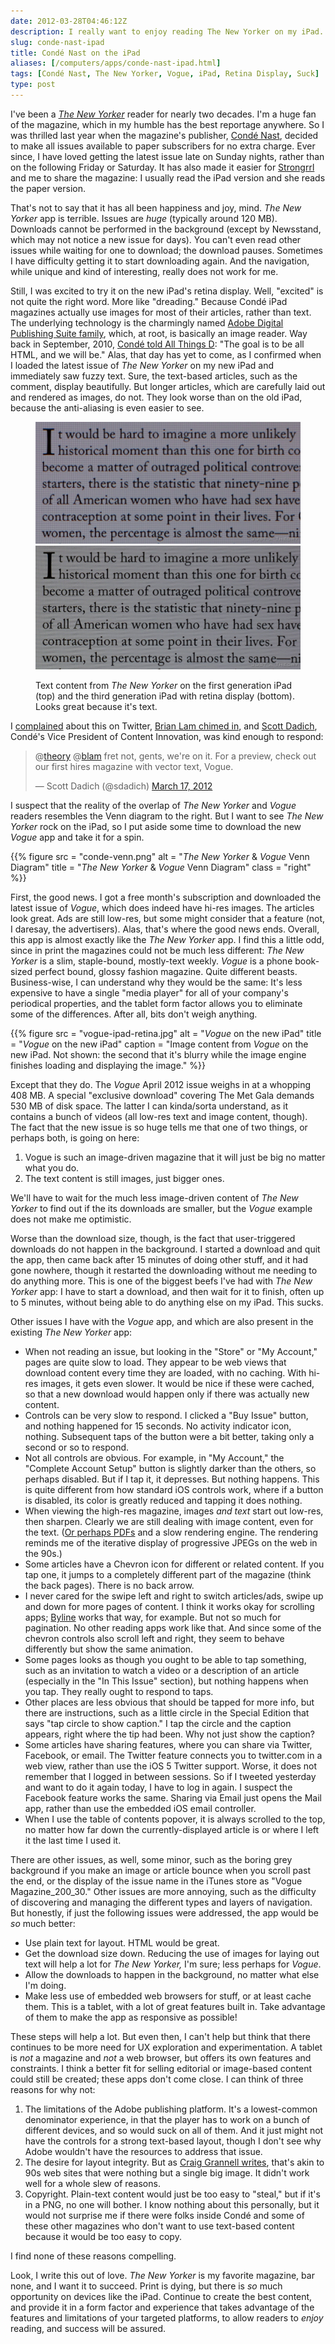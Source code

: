 ```yaml
--- 
date: 2012-03-28T04:46:12Z
description: I really want to enjoy reading The New Yorker on my iPad. But for a rather large number of reasons, it's just unpleasant. Here's why.
slug: conde-nast-ipad
title: Condé Nast on the iPad
aliases: [/computers/apps/conde-nast-ipad.html]
tags: [Condé Nast, The New Yorker, Vogue, iPad, Retina Display, Suck]
type: post
---
```


I've been a [*The New Yorker*] reader for nearly two decades. I'm a huge fan of
the magazine, which in my humble has the best reportage anywhere. So I was
thrilled last year when the magazine's publisher, [Condé Nast], decided to make
all issues available to paper subscribers for no extra charge. Ever since, I
have loved getting the latest issue late on Sunday nights, rather than on the
following Friday or Saturday. It has also made it easier for [Strongrrl] and me
to share the magazine: I usually read the iPad version and she reads the paper
version.

That's not to say that it has all been happiness and joy, mind. *The New Yorker*
app is terrible. Issues are *huge* (typically around 120 MB). Downloads cannot
be performed in the background (except by Newsstand, which may not notice a new
issue for days). You can't even read other issues while waiting for one to
download; the download pauses. Sometimes I have difficulty getting it to start
downloading again. And the navigation, while unique and kind of interesting,
really does not work for me.

Still, I was excited to try it on the new iPad's retina display. Well, "excited"
is not quite the right word. More like "dreading." Because Condé iPad magazines
actually use images for most of their articles, rather than text. The underlying
technology is the charmingly named [Adobe Digital Publishing Suite family],
which, at root, is basically an image reader. Way back in September, 2010,
[Condé told All Things D][]: "The goal is to be all HTML, and we will be." Alas,
that day has yet to come, as I confirmed when I loaded the latest issue of *The
New Yorker* on my new iPad and immediately saw fuzzy text. Sure, the text-based
articles, such as the comment, display beautifully. But longer articles, which
are carefully laid out and rendered as images, do not. They look worse than on
the old iPad, because the anti-aliasing is even easier to see.

<figure class="frame">
    <a href="https://www.flickr.com/photos/theory/6861697774/sizes/o/in/set-72157629648560359/"
      title="The New Yorker on the 1st gen iPad">
      <img src="./new-yorker-ipad-1.jpg"
           alt="The New Yorker on the 1st gen iPad"/>
    </a>
    <a href="https://www.flickr.com/photos/theory/7007813821/sizes/o/in/set-72157629648560359/"
        alt="The New Yorker on the 3rd gen iPad with retina display">
        <img src="./new-yorker-ipad-retina.jpg"
             alt="The New Yorker on the 3rd gen iPad with retina display" />
    </a>
    <figcaption>
        <p>Text content from <em>The New Yorker</em> on the first generation iPad
        (top) and the third generation iPad with retina display (bottom). Looks
        great because it's text.</p>
    </figcaption>
</figure>

I [complained] about this on Twitter, [Brian Lam chimed in], and [Scott Dadich],
Condé's Vice President of Content Innovation, was kind enough to respond:

> @[theory] @[blam] fret not, gents, we're on it. For a preview, check out our
> first hires magazine with vector text, Vogue.
>
> — Scott Dadich (@sdadich) [March 17, 2012]

I suspect that the reality of the overlap of *The New Yorker* and *Vogue*
readers resembles the Venn diagram to the right. But I want to see *The New
Yorker* rock on the iPad, so I put aside some time to download the new *Vogue*
app and take it for a spin.

{{% figure
  src   = "conde-venn.png"
  alt   = "*The New Yorker* & *Vogue* Venn Diagram"
  title = "*The New Yorker* & *Vogue* Venn Diagram"
  class = "right"
%}}

First, the good news. I got a free month's subscription and downloaded the
latest issue of *Vogue*, which does indeed have hi-res images. The articles look
great. Ads are still low-res, but some might consider that a feature (not, I
daresay, the advertisers). Alas, that's where the good news ends. Overall, this
app is almost exactly like the *The New Yorker* app. I find this a little odd,
since in print the magazines could not be much less different: *The New Yorker*
is a slim, staple-bound, mostly-text weekly. *Vogue* is a phone book-sized
perfect bound, glossy fashion magazine. Quite different beasts. Business-wise, I
can understand why they would be the same: It's less expensive to have a single
"media player" for all of your company's periodical properties, and the tablet
form factor allows you to eliminate some of the differences. After all, bits
don't weigh anything.

{{% figure
  src   = "vogue-ipad-retina.jpg"
  alt   = "*Vogue* on the new iPad"
  title = "*Vogue* on the new iPad"
  caption = "Image content from *Vogue* on the new iPad. Not shown: the second that it's blurry while the image engine finishes loading and displaying the image."
%}}

Except that they do. The *Vogue* April 2012 issue weighs in at a whopping 408
MB. A special "exclusive download" covering The Met Gala demands 530 MB of disk
space. The latter I can kinda/sorta understand, as it contains a bunch of videos
(all low-res text and image content, though). The fact that the new issue is so
huge tells me that one of two things, or perhaps both, is going on here:

1.  Vogue is such an image-driven magazine that it will just be big no matter
    what you do.
2.  The text content is still images, just bigger ones.

We'll have to wait for the much less image-driven content of *The New Yorker* to
find out if the its downloads are smaller, but the *Vogue* example does not make
me optimistic.

Worse than the download size, though, is the fact that user-triggered downloads
do not happen in the background. I started a download and quit the app, then
came back after 15 minutes of doing other stuff, and it had gone nowhere, though
it restarted the downloading without me needing to do anything more. This is one
of the biggest beefs I've had with *The New Yorker* app: I have to start a
download, and then wait for it to finish, often up to 5 minutes, without being
able to do anything else on my iPad. This sucks.

Other issues I have with the *Vogue* app, and which are also present in the
existing *The New Yorker* app:

-   When not reading an issue, but looking in the "Store" or "My Account," pages
    are quite slow to load. They appear to be web views that download content
    every time they are loaded, with no caching. With hi-res images, it gets
    even slower. It would be nice if these were cached, so that a new download
    would happen only if there was actually new content.
-   Controls can be very slow to respond. I clicked a "Buy Issue" button, and
    nothing happened for 15 seconds. No activity indicator icon, nothing.
    Subsequent taps of the button were a bit better, taking only a second or so
    to respond.
-   Not all controls are obvious. For example, in "My Account," the "Complete
    Account Setup" button is slightly darker than the others, so perhaps
    disabled. But if I tap it, it depresses. But nothing happens. This is quite
    different from how standard iOS controls work, where if a button is
    disabled, its color is greatly reduced and tapping it does nothing.
-   When viewing the high-res magazine, images *and text* start out low-res,
    then sharpen. Clearly we are still dealing with image content, even for the
    text. ([Or perhaps PDFs] and a slow rendering engine. The rendering reminds
    me of the iterative display of progressive JPEGs on the web in the 90s.)
-   Some articles have a Chevron icon for different or related content. If you
    tap one, it jumps to a completely different part of the magazine (think the
    back pages). There is no back arrow.
-   I never cared for the swipe left and right to switch articles/ads, swipe up
    and down for more pages of content. I think it works okay for scrolling
    apps; [Byline] works that way, for example. But not so much for pagination.
    No other reading apps work like that. And since some of the chevron controls
    also scroll left and right, they seem to behave differently but show the
    same animation.
-   Some pages looks as though you ought to be able to tap something, such as an
    invitation to watch a video or a description of an article (especially in
    the "In This Issue" section), but nothing happens when you tap. They really
    ought to respond to taps.
-   Other places are less obvious that should be tapped for more info, but there
    are instructions, such as a little circle in the Special Edition that says
    "tap circle to show caption." I tap the circle and the caption appears,
    right where the tip had been. Why not just show the caption?
-   Some articles have sharing features, where you can share via Twitter,
    Facebook, or email. The Twitter feature connects you to twitter.com in a web
    view, rather than use the iOS 5 Twitter support. Worse, it does not remember
    that I logged in between sessions. So if I tweeted yesterday and want to do
    it again today, I have to log in again. I suspect the Facebook feature works
    the same. Sharing via Email just opens the Mail app, rather than use the
    embedded iOS email controller.
-   When I use the table of contents popover, it is always scrolled to the top,
    no matter how far down the currently-displayed article is or where I left it
    the last time I used it.

There are other issues, as well, some minor, such as the boring grey background
if you make an image or article bounce when you scroll past the end, or the
display of the issue name in the iTunes store as "Vogue Magazine\_200\_30."
Other issues are more annoying, such as the difficulty of discovering and
managing the different types and layers of navigation. But honestly, if just the
following issues were addressed, the app would be *so* much better:

-   Use plain text for layout. HTML would be great.
-   Get the download size down. Reducing the use of images for laying out text
    will help a lot for *The New Yorker,* I'm sure; less perhaps for *Vogue*.
-   Allow the downloads to happen in the background, no matter what else I'm
    doing.
-   Make less use of embedded web browsers for stuff, or at least cache them.
    This is a tablet, with a lot of great features built in. Take advantage of
    them to make the app as responsive as possible!

These steps will help a lot. But even then, I can't help but think that there
continues to be more need for UX exploration and experimentation. A tablet is
*not* a magazine and *not* a web browser, but offers its own features and
constraints. I think a better fit for selling editorial or image-based content
could still be created; these apps don't come close. I can think of three
reasons for why not:

1.  The limitations of the Adobe publishing platform. It's a lowest-common
    denominator experience, in that the player has to work on a bunch of
    different devices, and so would suck on all of them. And it just might not
    have the controls for a strong text-based layout, though I don't see why
    Adobe wouldn't have the resources to address that issue.
2.  The desire for layout integrity. But as [Craig Grannell writes][Or perhaps
    PDFs], that's akin to 90s web sites that were nothing but a single big
    image. It didn't work well for a whole slew of reasons.
3.  Copyright. Plain-text content would just be too easy to "steal," but if it's
    in a PNG, no one will bother. I know nothing about this personally, but it
    would not surprise me if there were folks inside Condé and some of these
    other magazines who don't want to use text-based content because it would be
    too easy to copy.

I find none of these reasons compelling.

Look, I write this out of love. *The New Yorker* is my favorite magazine, bar
none, and I want it to succeed. Print is dying, but there is *so* much
opportunity on devices like the iPad. Continue to create the best content, and
provide it in a form factor and experience that takes advantage of the features
and limitations of your targeted platforms, to allow readers to *enjoy* reading,
and success will be assured.

  [*The New Yorker*]: http://www.newyorker.com/
  [Condé Nast]: http://www.condenast.com/
  [Strongrrl]: http://blog.strongrrl.com/
  [Adobe Digital Publishing Suite family]: http://www.adobe.com/products/digital-publishing-suite-family.html
  [Condé told All Things D]: http://allthingsd.com/20100928/conde-nasts-ipad-apps-are-too-portly-blame-adobe/
  [complained]: https://twitter.com/#!/theory/status/180846743775232000
  [Brian Lam chimed in]: https://twitter.com/#!/blam/status/180856508479848448
  [Scott Dadich]: https://twitter.com/sdadich
  [theory]: https://twitter.com/theory
  [blam]: https://twitter.com/blam
  [March 17, 2012]: https://twitter.com/sdadich/status/181039871199154177
  [Or perhaps PDFs]: http://reverttosaved.com/2012/03/26/why-do-magazines-look-so-bad-on-the-new-ipad/
  [Byline]: http://www.phantomfish.com/byline.html
